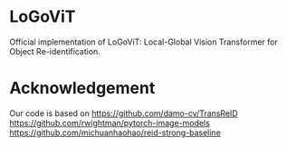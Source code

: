 # LoGoViT
Official implementation of LoGoViT: Local-Global Vision Transformer for Object Re-identification.

# Acknowledgement
Our code is based on 
https://github.com/damo-cv/TransReID
https://github.com/rwightman/pytorch-image-models
https://github.com/michuanhaohao/reid-strong-baseline
